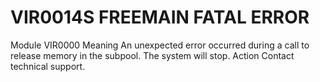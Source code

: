 # VIR0014S FREEMAIN FATAL ERROR
Module
    VIR0000
Meaning
    An unexpected error occurred during a call to release memory in the subpool. The system will stop.
Action
    Contact technical support.
